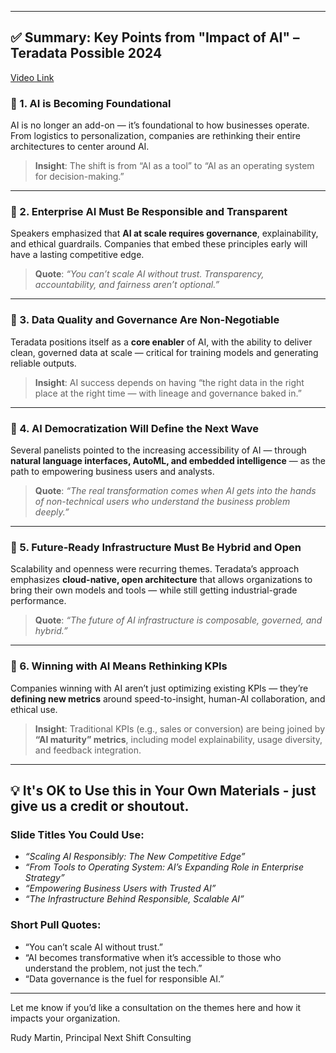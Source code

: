 
---

## ✅ **Summary: Key Points from "Impact of AI" – Teradata Possible 2024**

[Video  Link](https://www.teradata.com/events/possible/videos/impact-of-ai)

### 🔹 1. **AI is Becoming Foundational**
AI is no longer an add-on — it’s foundational to how businesses operate. From logistics to personalization, companies are rethinking their entire architectures to center around AI.  

> **Insight**: The shift is from “AI as a tool” to “AI as an operating system for decision-making.”

---

### 🔹 2. **Enterprise AI Must Be Responsible and Transparent**
Speakers emphasized that **AI at scale requires governance**, explainability, and ethical guardrails. Companies that embed these principles early will have a lasting competitive edge.

> **Quote**: *“You can’t scale AI without trust. Transparency, accountability, and fairness aren’t optional.”*

---

### 🔹 3. **Data Quality and Governance Are Non-Negotiable**
Teradata positions itself as a **core enabler** of AI, with the ability to deliver clean, governed data at scale — critical for training models and generating reliable outputs.

> **Insight**: AI success depends on having “the right data in the right place at the right time — with lineage and governance baked in.”

---

### 🔹 4. **AI Democratization Will Define the Next Wave**
Several panelists pointed to the increasing accessibility of AI — through **natural language interfaces, AutoML, and embedded intelligence** — as the path to empowering business users and analysts.

> **Quote**: *“The real transformation comes when AI gets into the hands of non-technical users who understand the business problem deeply.”*

---

### 🔹 5. **Future-Ready Infrastructure Must Be Hybrid and Open**
Scalability and openness were recurring themes. Teradata’s approach emphasizes **cloud-native, open architecture** that allows organizations to bring their own models and tools — while still getting industrial-grade performance.

> **Quote**: *“The future of AI infrastructure is composable, governed, and hybrid.”*

---

### 🔹 6. **Winning with AI Means Rethinking KPIs**
Companies winning with AI aren’t just optimizing existing KPIs — they’re **defining new metrics** around speed-to-insight, human-AI collaboration, and ethical use.

> **Insight**: Traditional KPIs (e.g., sales or conversion) are being joined by **“AI maturity” metrics**, including model explainability, usage diversity, and feedback integration.

---

## 💡 It's OK to Use this in Your Own Materials - just give us a credit or shoutout.

### Slide Titles You Could Use:
- *“Scaling AI Responsibly: The New Competitive Edge”*
- *“From Tools to Operating System: AI’s Expanding Role in Enterprise Strategy”*
- *“Empowering Business Users with Trusted AI”*
- *“The Infrastructure Behind Responsible, Scalable AI”*

### Short Pull Quotes:
- “You can’t scale AI without trust.”
- “AI becomes transformative when it’s accessible to those who understand the problem, not just the tech.”
- “Data governance is the fuel for responsible AI.”

---

Let me know if you’d like a consultation  on  the themes here and how it impacts your organization.

Rudy Martin, Principal
Next Shift Consulting

